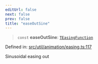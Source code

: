 ```yaml
---
editUrl: false
next: false
prev: false
title: "easeOutSine"
---
```


> `const` **easeOutSine**: [`TEasingFunction`](/api/fabric/namespaces/util/type-aliases/teasingfunction/)

Defined in: [src/util/animation/easing.ts:117](https://github.com/fabricjs/fabric.js/blob/9a792f4b7b8031f02ec7ea4ce8c99f810e45cfec/src/util/animation/easing.ts#L117)

Sinusoidal easing out
